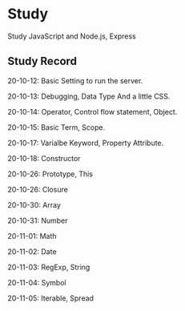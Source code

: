 # Study

Study JavaScript and Node.js, Express

## Study Record

20-10-12: Basic Setting to run the server.<p>
20-10-13: Debugging, Data Type And a little CSS.<p>
20-10-14: Operator, Control flow statement, Object.<p>
20-10-15: Basic Term, Scope.<p>
20-10-17: Varialbe Keyword, Property Attribute.<p>
20-10-18: Constructor<p>
20-10-26: Prototype, This<p>
20-10-26: Closure<p>
20-10-30: Array<p>
20-10-31: Number<p>
20-11-01: Math<p>
20-11-02: Date<p>
20-11-03: RegExp, String<p>
20-11-04: Symbol<p>
20-11-05: Iterable, Spread<p>
